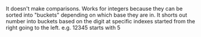 It doesn't make comparisons.
Works for integers because they can be sorted into "buckets" depending on which base they are in.
It shorts out number into buckets based on the digit at specific indexes started from the right going to the left. e.g. 12345 starts with 5